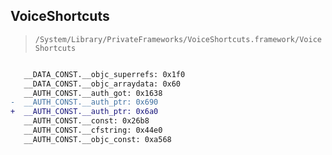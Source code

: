 ## VoiceShortcuts

> `/System/Library/PrivateFrameworks/VoiceShortcuts.framework/VoiceShortcuts`

```diff

   __DATA_CONST.__objc_superrefs: 0x1f0
   __DATA_CONST.__objc_arraydata: 0x60
   __AUTH_CONST.__auth_got: 0x1638
-  __AUTH_CONST.__auth_ptr: 0x690
+  __AUTH_CONST.__auth_ptr: 0x6a0
   __AUTH_CONST.__const: 0x26b8
   __AUTH_CONST.__cfstring: 0x44e0
   __AUTH_CONST.__objc_const: 0xa568

```
